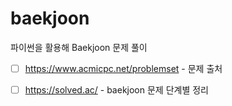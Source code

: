 # baekjoon
파이썬을 활용해 Baekjoon 문제 풀이

* [ ] https://www.acmicpc.net/problemset  - 문제 출처

* [ ] https://solved.ac/ - baekjoon 문제 단계별 정리
